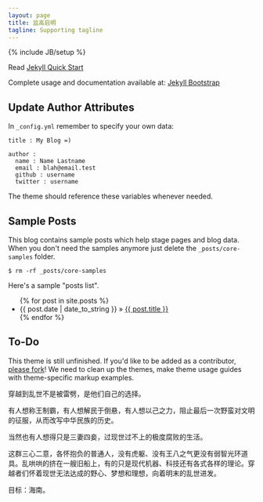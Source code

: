 ```yaml
---
layout: page
title: 监高启明
tagline: Supporting tagline
---
```

{% include JB/setup %}

Read [Jekyll Quick Start](http://jekyllbootstrap.com/usage/jekyll-quick-start.html)

Complete usage and documentation available at: [Jekyll Bootstrap](http://jekyllbootstrap.com)

## Update Author Attributes

In `_config.yml` remember to specify your own data:
    
    title : My Blog =)
    
    author :
      name : Name Lastname
      email : blah@email.test
      github : username
      twitter : username

The theme should reference these variables whenever needed.
    
## Sample Posts

This blog contains sample posts which help stage pages and blog data.
When you don't need the samples anymore just delete the `_posts/core-samples` folder.

    $ rm -rf _posts/core-samples

Here's a sample "posts list".

<ul class="posts">
  {% for post in site.posts %}
    <li><span>{{ post.date | date_to_string }}</span> &raquo; <a href="{{ BASE_PATH }}{{ post.url }}">{{ post.title }}</a></li>
  {% endfor %}
</ul>

## To-Do

This theme is still unfinished. If you'd like to be added as a contributor, [please fork](http://github.com/plusjade/jekyll-bootstrap)!
We need to clean up the themes, make theme usage guides with theme-specific markup examples.

穿越到乱世不是被雷劈，是他们自己的选择。
    
有人想称王制霸，有人想解民于倒悬，有人想以己之力，阻止最后一次野蛮对文明的征服，从而改写中华民族的历史。

当然也有人想得只是三妻四妾，过现世过不上的极度腐败的生活。
    
这群三心二意，各怀抱负的普通人，没有虎躯、没有王八之气更没有弱智光环道具。乱哄哄的挤在一艘旧船上，有的只是现代机器、科技还有各式各样的理论。穿越者们怀着现世无法达成的野心、梦想和理想，向着明末的乱世进发。

目标：海南。
